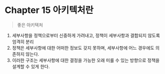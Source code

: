 # Chapter 15 아키텍처란

> 좋은 아키텍처

1. 세부사항을 정책으로부터 신중하게 가려내고, 정책이 세부사항과 결합되지 않도록 엄격히 분리
2. 정책은 세부사항에 대한 어떠한 정보도 갖지 못하며, 세부사항에 어느 경우에도 의존하지 않는다.
3. 이러한 구조는 세부사항에 대한 결정을 가능한 오래 미룰 수 있는 방향으로 정책을 설계할 수 있게 한다.
